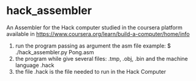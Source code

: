 # hack_assembler
An Assembler for the Hack computer studied in the coursera platform available in https://www.coursera.org/learn/build-a-computer/home/info

1. run the program passing as argument the asm file
example: $ ./hack_assembler.py Pong.asm
2. the program while give several files: .tmp, .obj, .bin and the machine language .hack
3. the file .hack is the file needed to run in the Hack Computer

